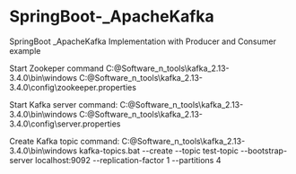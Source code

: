 # SpringBoot-_ApacheKafka
SpringBoot _ApacheKafka Implementation with Producer and Consumer example

Start Zookeper command 
C:\@Software_n_tools\kafka_2.13-3.4.0\bin\windows C:\@Software_n_tools\kafka_2.13-3.4.0\config\zookeeper.properties

Start Kafka server command:
C:\@Software_n_tools\kafka_2.13-3.4.0\bin\windows C:\@Software_n_tools\kafka_2.13-3.4.0\config\server.properties

 
Create Kafka topic command:
C:\@Software_n_tools\kafka_2.13-3.4.0\bin\windows kafka-topics.bat --create --topic test-topic --bootstrap-server localhost:9092 --replication-factor 1 --partitions 4
